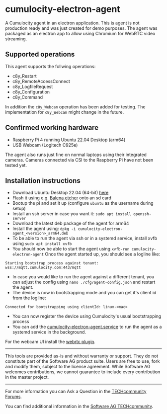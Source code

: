 # cumulocity-electron-agent

A Cumulocity agent in an electron application. This is agent is not production ready and was just created for demo purposes.
The agent was packaged as an electron app to allow using Chromium for WebRTC video streaming.

## Supported operations

This agent supports the follwing operations:

- c8y_Restart
- c8y_RemoteAccessConnect
- c8y_LogfileRequest
- c8y_Configuration
- c8y_Command

In addition the `c8y_Webcam` operation has been added for testing. The implementation for `c8y_Webcam` might change in the future.

## Confirmed working hardware

- Raspberry Pi 4 running Ubuntu 22.04 Desktop (arm64)
- USB Webcam (Logitech C925e)

The agent also runs just fine on normal laptops using their integrated cameras.
Cameras connected via CSI to the Raspberry Pi have not been tested yet.

## Installation instructions

- Download Ubuntu Desktop 22.04 (64-bit) [here](https://ubuntu.com/download/raspberry-pi)
- Flash it using e.g. [Balena etcher](https://www.balena.io/etcher) onto an sd card
- Bootup the pi and set it up (configure `ubuntu` as the username during setup)
- Install an ssh server in case you want it: `sudo apt install openssh-server`
- Download the latest deb package of the agent for arm64
- Install the agent using: `dpkg -i cumulocity-electron-agent_<version>_arm64.deb`
- To be able to run the agent via ssh or in a systemd service, install xvfb using `sudo apt install xvfb`
- You should now be able to start the agent using `xvfb-run cumulocity-electron-agent`
  Once the agent started up, you should see a logline like:

```
Starting bootstrap process against tenant: wss://mqtt.cumulocity.com:443/mqtt
```

- In case you would like to run the agent against a different tenant, you can adjust the config using `nano ./cfg/agent-config.json` and restart the agent.
- The device is now in bootstrapping mode and you can get it's client id from the logline:

```
Connected for bootstrapping using clientId: linux-<mac>
```

- You can now register the device using Cumulocity's usual bootstrapping process
- You can add the [cumulocity-electron-agent.service](./cumulocity-electron-agent.service) to run the agent as a systemd service in the background.

For the webcam UI install the [webrtc plugin](https://github.com/SoftwareAG/cumulocity-webrtc-webcam-plugin).

---

This tools are provided as-is and without warranty or support. They do not constitute part of the Software AG product suite. Users are free to use, fork and modify them, subject to the license agreement. While Software AG welcomes contributions, we cannot guarantee to include every contribution in the master project.

---

For more information you can Ask a Question in the [TECHcommunity Forums](https://tech.forums.softwareag.com/tags/c/forum/1/Cumulocity-IoT).

You can find additional information in the [Software AG TECHcommunity](https://tech.forums.softwareag.com/tag/Cumulocity-IoT).
